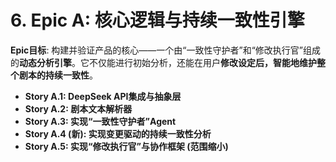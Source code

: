 # 6. Epic A: 核心逻辑与持续一致性引擎
**Epic目标**: 构建并验证产品的核心——一个由“一致性守护者”和“修改执行官”组成的**动态分析引擎**。它不仅能进行初始分析，还能在用户**修改设定后，智能地维护整个剧本的持续一致性**。

* **Story A.1: DeepSeek API集成与抽象层**
* **Story A.2: 剧本文本解析器**
* **Story A.3: 实现“一致性守护者”Agent**
* **Story A.4 (新): 实现变更驱动的持续一致性分析**
* **Story A.5: 实现“修改执行官”与协作框架 (范围缩小)**
